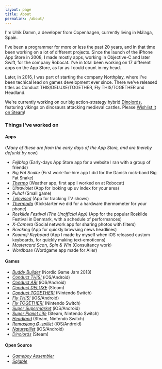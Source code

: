 ```yaml
---
layout: page
title: About
permalink: /about/
---
```


I'm Ulrik Damm, a developer from Copenhagen, currently living in Málaga, Spain.

I've been a programmer for more or less the past 20 years, and in that time been working on a lot of different projects.
Since the launch of the iPhone App Store in 2008, I made mostly apps, working in Objective-C and later Swift, for the company Robocat. I've in total been working on 17 different apps on the App Store, as far as I could count in my head.

Later, in 2016, I was part of starting the company Northplay, where I've been techical lead on games development ever since. There we've released titles as Conduct THIS/DELUXE/TOGETHER, Fly THIS/TOGETHER and Headland.

We're currently working on our big action-strategy hybrid [Dinolords](https://dinolords.com), featuring vikings on dinosaurs attacking medieval castles. Please [Wishlist it on Steam](https://store.steampowered.com/widget/2587620)!

### Things I've worked on

#### Apps

(_Many of these are from the early days of the App Store, and are thereby defunkt by now_)

- *Fejlblog* (Early-days App Store app for a website I ran with a group of friends)
- *Big Fat Snake* (First work-for-hire app I did for the Danish rock-band Big Fat Snake)
- [*Thermo*](https://www.youtube.com/watch?v=9NF3M_qj6bQ) (Weather app, first app I worked on at Robocat)
- *Ultraviolet* (App for looking up uv index for your area)
- *Puha!* (Small game)
- [*Televised*](https://www.youtube.com/watch?v=sBg3ilufJFo) (App for tracking TV shows)
- [*Thermodo*](https://www.kickstarter.com/projects/robocat/thermodo-the-tiny-thermometer-for-mobile-devices/) (Kickstarter we did for a hardware thermometer for your phone)
- *Roskilde Festival (The Unofficial App)* (App for the popular Roskilde Festival in Denmark, with a schedule of performances)
- *X-Camera* (Social network app for sharing photos with filters)
- *Breaking* (App for quickly browsing news headlines)
- *Kaomoji Keyboard* (App I made by myself when iOS released custom keyboards, for quickly making text-emoticons)
- *Mastercard Scan, Spin & Win* (Consultancy work)
- *Wordbase* (Wordgame app made for Aller)

#### Games

- [*Buddy Builder*](https://www.youtube.com/watch?v=HwHMSzrfes0) (Nordic Game Jam 2013)
- [*Conduct THIS!*](https://conductthis.com/this) (iOS/Android)
- [*Conduct AR!*](https://conductthis.com/ar) (iOS/Android)
- [*Conduct DELUXE*](https://conductthis.com/deluxe) (Steam)
- [*Conduct TOGETHER!*](https://conductthis.com/together) (Nintendo Switch)
- [*Fly THIS!*](https://www.northplay.co/project/fly) (iOS/Android)
- [*Fly TOGETHER!*](https://www.northplay.co/project/fly) (Nintendo Switch)
- [*Super Supermarket*](https://apps.apple.com/us/app/super-supermarket/id1435484076) (iOS/Android)
- [*Super Planet Life*](https://www.northplay.co/project/planet-life) (Steam, Nintendo Switch)
- [*Headland*](https://www.northplay.co/project/headland) (Steam, Nintendo Switch)
- [*Ramasjang Ø-spillet*](https://www.dr.dk/ramasjang/oe-spillet) (iOS/Android)
- [*Naturspillet*](https://www.dr.dk/ramasjang/naturspillet) (iOS/Android)
- [*Dinolords*](https://dinolords.com) (Steam)

#### Open Source

- [*Gameboy Assembler*](https://github.com/ulrikdamm/Assembler)
- [*Sqlable*](https://github.com/ulrikdamm/Sqlable)
